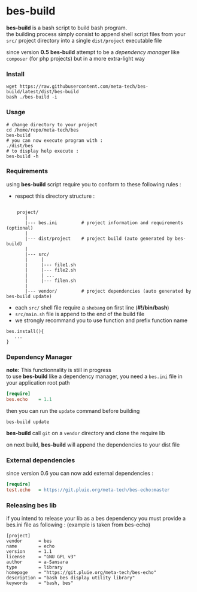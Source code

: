 bes-build
=========

**bes-build** is a bash script to build bash program.  
the building process simply consist to append shell script files from your `src/` project directory 
into a single `dist/project` executable file


since version **0.5** **bes-build** attempt to be a *dependency manager* like `composer` (for php projects) but in a more extra-light way


### Install

```
wget https://raw.githubusercontent.com/meta-tech/bes-build/latest/dist/bes-build
bash ./bes-build -i
```

### Usage

```shell
# change directory to your project
cd /home/repo/meta-tech/bes
bes-build
# you can now execute program with : 
./dist/bes
# to display help execute :
bes-build -h 
```

### Requirements

using **bes-build** script require you to conform to these following rules :

* respect this directory structure :
```pre

    project/
       |
       |--- bes.ini         # project information and requirements (optional)
       |
       |--- dist/project    # project build (auto generated by bes-build)
       |
       |--- src/
       |     |
       |     |--- file1.sh
       |     |--- file2.sh
       |     | ...
       |     |--- filen.sh
       |
       |--- vendor/         # project dependencies (auto generated by bes-build update)
```
* each `src/` shell file require a `shebang` on first line (**#!/bin/bash**)
* `src/main.sh` file is append to the end of the build file
* we strongly recommand you to use function and prefix function name
```shell
bes.install(){
   ...
}
```

### Dependency Manager

**note:** This functionnality is still in progress  
to use **bes-build** like a dependency manager, you need a `bes.ini` file in your application root path

```ini  
[require]
bes.echo    = 1.1
```
 
then you can run the `update` command before building

```shell
bes-build update
```

**bes-build** call `git` on a `vendor` directory and clone the require lib

on next build, **bes-build**  will append the dependencies to your dist file


### External dependencies

since version 0.6 you can now add external dependencies :

```ini  
[require]
test.echo   = https://git.pluie.org/meta-tech/bes-echo:master
```


### Releasing bes lib

if you intend to release your lib as a bes dependency you must provide a bes.ini file as following :
(example is taken from bes-echo)

```
[project]
vendor      = bes
name        = echo
version     = 1.1
license     = "GNU GPL v3"
author      = a-Sansara
type        = library
homepage    = "https://git.pluie.org/meta-tech/bes-echo"
description = "bash bes display utility library"
keywords    = "bash, bes"
```
